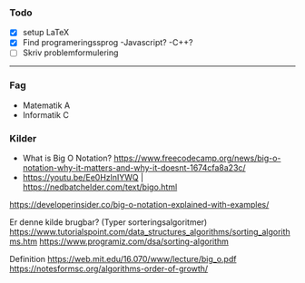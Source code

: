 ### Todo
- [x] setup LaTeX
- [x] Find programeringssprog
	-Javascript?
	-C++?
- [ ] Skriv problemformulering

---

### Fag
- Matematik A
- Informatik C

### Kilder

- What is Big O Notation?
	https://www.freecodecamp.org/news/big-o-notation-why-it-matters-and-why-it-doesnt-1674cfa8a23c/
- https://youtu.be/Ee0HzlnIYWQ | https://nedbatchelder.com/text/bigo.html

https://developerinsider.co/big-o-notation-explained-with-examples/


Er denne kilde brugbar? (Typer sorteringsalgoritmer)
https://www.tutorialspoint.com/data_structures_algorithms/sorting_algorithms.htm
https://www.programiz.com/dsa/sorting-algorithm



Definition
https://web.mit.edu/16.070/www/lecture/big_o.pdf
https://notesformsc.org/algorithms-order-of-growth/

